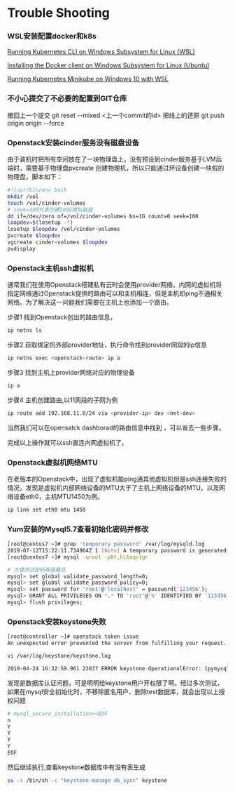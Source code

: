 # Trouble Shooting











### WSL安装配置docker和k8s

[Running Kubernetes CLI on Windows Subsystem for Linux (WSL)]( https://devkimchi.com/2018/06/05/running-kubernetes-on-wsl/)

[Installing the Docker client on Windows Subsystem for Linux (Ubuntu)](https://medium.com/@sebagomez/installing-the-docker-client-on-ubuntus-windows-subsystem-for-linux-612b392a44c4)

[Running Kubernetes Minikube on Windows 10 with WSL](https://www.jamessturtevant.com/posts/Running-Kubernetes-Minikube-on-Windows-10-with-WSL/)

### 不小心提交了不必要的配置到GIT仓库

撤回上一个提交
git reset --mixed  <上一个commit的id>
把线上的还原
git push origin origin --force

### Openstack安装cinder服务没有磁盘设备

由于装机时把所有空间放在了一块物理盘上，没有预设到cinder服务基于LVM后端时，需要基于物理盘pvcreate 创建物理机，所以只能通过环设备创建一块假的物理盘，脚本如下：

```bash
#!/usr/bin/env bash
mkdir /vol
touch /vol/cinder-volumes
# seek=100代表创建100G模拟磁盘
dd if=/dev/zero of=/vol/cinder-volumes bs=1G count=0 seek=100
loopdev=$(losetup -f)
losetup $loopdev /vol/cinder-volumes
pvcreate $loopdev
vgcreate cinder-volumes $loopdev
pvdisplay
```



### Openstack主机ssh虚拟机

通常我们在使用Openstack搭建私有云时会使用provider网络，内网的虚拟机将指定网络通过Openstack提供的路由可以和主机相连，但是主机却ping不通相关网络。为了解决这一问题我们需要在主机上也添加一个路由。

步骤1 找到Openstack创出的路由信息，<openstack-route>

```bash
ip netns ls
```

步骤2 获取绑定的外部provider地址，执行命令找到provider网段的ip信息 <provider-ip>

```bash
ip netns exec <openstack-route> ip a
```

步骤3 找到主机上provider网络对应的物理设备 <net-dev>

```bash
ip a
```

步骤4 主机创建路由,以11网段的子网为例

```bash
ip route add 192.168.11.0/24 via <provider-ip> dev <net-dev>
```

当然我们可以在opensatck dashborad的路由信息中找到 <provider-ip>，可以省去一些步骤。

完成以上操作就可以ssh直连内网虚拟机了。

### Openstack虚拟机网络MTU

在老版本的Openstack中，出现了虚拟机能ping通其他虚拟机但是ssh连接失败的情况，发现是虚拟机内部网络设备的MTU大于了主机上网络设备的MTU。以及网络设备eth0，主机MTU1450为例。

```bash
ip link set eth0 mtu 1450
```

### Yum安装的Mysql5.7查看初始化密码并修改

```bash
[root@centos7 ~]# grep 'temporary password' /var/log/mysqld.log
2019-07-12T15:22:11.734964Z 1 [Note] A temporary password is generated for root@localhost: Dt,hL6aqc1gr
[root@centos7 ~]# mysql -uroot -pDt,hL6aqc1gr

# 方便测试密码等级最低
mysql> set global validate_password_length=0;
mysql> set global validate_password_policy=0;
mysql> set password for 'root'@'localhost' = password('123456');
mysql> GRANT ALL PRIVILEGES ON *.* TO 'root'@'%' IDENTIFIED BY '123456' WITH GRANT OPTION;
mysql> flush privileges;
```

### Openstack安装keystone失败

```bash
[root@controller ~]# openstack token issue
An unexpected error prevented the server from fulfilling your request. (HTTP 500) (Request-ID: req-9b2cf24c-b63b-4f66-a069-abba4e3cb766)
```

```bash
vi /var/log/keystone/keystone.log 

2019-04-24 16:32:59.961 23037 ERROR keystone OperationalError: (pymysql.err.OperationalError) (1045, u"Access denied for user 'keystone'@'controller' (using password: YES)") (Background on this error at: http://sqlalche.me/e/e3q8)
```

发现是数据库认证问题，可是明明给keystone用户开权限了啊。经过多次测试，如果在mysql安全初始化时，不移除匿名用户、删除test数据库，就会出现以上授权问题

```bash
# mysql_secure_installation<<EOF
n
Y
Y
Y
Y
EOF
```

然后继续执行,查看keystone数据库中有没有表生成

```bash
su -s /bin/sh -c "keystone-manage db_sync" keystone
```



